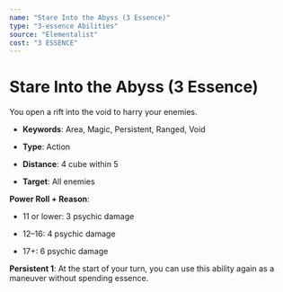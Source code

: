 ```yaml
---
name: "Stare Into the Abyss (3 Essence)"
type: "3-essence Abilities"
source: "Elementalist"
cost: "3 ESSENCE"
---
```


# Stare Into the Abyss (3 Essence)

You open a rift into the void to harry your enemies.


- **Keywords**: Area, Magic, Persistent, Ranged, Void

- **Type**: Action

- **Distance**: 4 cube within 5

- **Target**: All enemies

**Power Roll + Reason**:


- 11 or lower: 3 psychic damage

- 12–16: 4 psychic damage

- 17+: 6 psychic damage

**Persistent 1**: At the start of your turn, you can use this ability again as a maneuver without spending essence.
